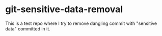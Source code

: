 # git-sensitive-data-removal
This is a test repo where I try to remove dangling commit with "sensitive data" committed in it.

